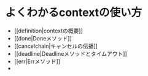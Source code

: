 # よくわかるcontextの使い方
- [[definition|contextの概要]]
- [[done|Doneメソッド]]
- [[cancelchain|キャンセルの伝播]]
- [[deadline|Deadlineメソッドとタイムアウト]]
- [[err|Errメソッド]]
- 